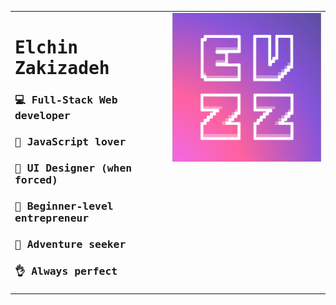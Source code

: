 <table>
    <tr>
        <td>
            <h1>Elchin Zakizadeh</h1>
            <h3>💻 Full-Stack Web developer</h3>
            <h3>💛 JavaScript lover</h3>
            <h3>🌈 UI Designer (when forced)</h3>
            <h3>🚀 Beginner-level entrepreneur</h3>
            <h3>🌄 Adventure seeker</h3>
            <h3>👌 Always perfect</h3>
        </td>
        <td>
            <img src="./assets/EVZZ_logo.png">
        </td>
    </tr>
</table>

<style>
table, tr, td{
    border: 0;
    font-family: monospace;
}
tr { vertical-align: top; }
td { width: 50%; }
h1 { font-weight: 700; }
</style>